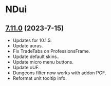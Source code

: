# NDui

## [7.11.0](https://github.com/siweia/NDui/tree/7.11.0) (2023-7-15)

- Updates for 10.1.5.
- Update auras.
- Fix TradeTabs on ProfessionsFrame.
- Update default skins..
- Update micro menu buttons.
- Update oUF.
- Dungeons filter now works with addon PGF.
- Reformat unit tooltip info.